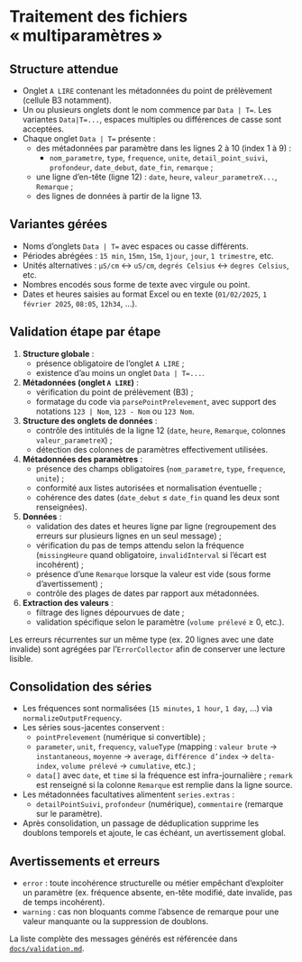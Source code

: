 # Traitement des fichiers « multiparamètres »

## Structure attendue

- Onglet `A LIRE` contenant les métadonnées du point de prélèvement (cellule B3 notamment).
- Un ou plusieurs onglets dont le nom commence par `Data | T=`. Les variantes `Data|T=...`, espaces multiples ou différences de casse sont acceptées.
- Chaque onglet `Data | T=` présente :
  - des métadonnées par paramètre dans les lignes 2 à 10 (index 1 à 9) :
    - `nom_parametre`, `type`, `frequence`, `unite`, `detail_point_suivi`, `profondeur`, `date_debut`, `date_fin`, `remarque` ;
  - une ligne d’en-tête (ligne 12) : `date`, `heure`, `valeur_parametreX...`, `Remarque` ;
  - des lignes de données à partir de la ligne 13.

## Variantes gérées

- Noms d’onglets `Data | T=` avec espaces ou casse différents.
- Périodes abrégées : `15 min`, `15mn`, `15m`, `1jour`, `jour`, `1 trimestre`, etc.
- Unités alternatives : `µS/cm` ↔ `uS/cm`, `degrés Celsius` ↔ `degres Celsius`, etc.
- Nombres encodés sous forme de texte avec virgule ou point.
- Dates et heures saisies au format Excel ou en texte (`01/02/2025`, `1 février 2025`, `08:05`, `12h34`, …).

## Validation étape par étape

1. **Structure globale** :
   - présence obligatoire de l’onglet `A LIRE` ;
   - existence d’au moins un onglet `Data | T=...`.
2. **Métadonnées (onglet `A LIRE`)** :
   - vérification du point de prélèvement (B3) ;
   - formatage du code via `parsePointPrelevement`, avec support des notations `123 | Nom`, `123 - Nom` ou `123 Nom`.
3. **Structure des onglets de données** :
   - contrôle des intitulés de la ligne 12 (`date`, `heure`, `Remarque`, colonnes `valeur_parametreX`) ;
   - détection des colonnes de paramètres effectivement utilisées.
4. **Métadonnées des paramètres** :
   - présence des champs obligatoires (`nom_parametre`, `type`, `frequence`, `unite`) ;
   - conformité aux listes autorisées et normalisation éventuelle ;
   - cohérence des dates (`date_debut` ≤ `date_fin` quand les deux sont renseignées).
5. **Données** :
   - validation des dates et heures ligne par ligne (regroupement des erreurs sur plusieurs lignes en un seul message) ;
   - vérification du pas de temps attendu selon la fréquence (`missingHeure` quand obligatoire, `invalidInterval` si l’écart est incohérent) ;
   - présence d’une `Remarque` lorsque la valeur est vide (sous forme d’avertissement) ;
   - contrôle des plages de dates par rapport aux métadonnées.
6. **Extraction des valeurs** :
   - filtrage des lignes dépourvues de date ;
   - validation spécifique selon le paramètre (`volume prélevé` ≥ 0, etc.).

Les erreurs récurrentes sur un même type (ex. 20 lignes avec une date invalide) sont agrégées par l’`ErrorCollector` afin de conserver une lecture lisible.

## Consolidation des séries

- Les fréquences sont normalisées (`15 minutes`, `1 hour`, `1 day`, ...) via `normalizeOutputFrequency`.
- Les séries sous-jacentes conservent :
  - `pointPrelevement` (numérique si convertible) ;
  - `parameter`, `unit`, `frequency`, `valueType` (mapping : `valeur brute` → `instantaneous`, `moyenne` → `average`, `différence d’index` → `delta-index`, `volume prélevé` → `cumulative`, etc.) ;
  - `data[]` avec `date`, et `time` si la fréquence est infra-journalière ; `remark` est renseigné si la colonne `Remarque` est remplie dans la ligne source.
- Les métadonnées facultatives alimentent `series.extras` :
  - `detailPointSuivi`, `profondeur` (numérique), `commentaire` (remarque sur le paramètre).
- Après consolidation, un passage de déduplication supprime les doublons temporels et ajoute, le cas échéant, un avertissement global.

## Avertissements et erreurs

- `error` : toute incohérence structurelle ou métier empêchant d’exploiter un paramètre (ex. fréquence absente, en-tête modifié, date invalide, pas de temps incohérent).
- `warning` : cas non bloquants comme l’absence de remarque pour une valeur manquante ou la suppression de doublons.

La liste complète des messages générés est référencée dans [`docs/validation.md`](validation.md).
